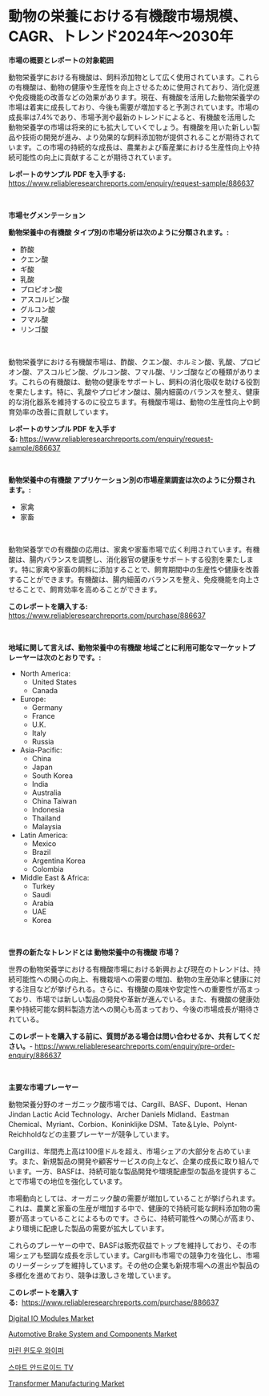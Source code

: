 <p><h1>動物の栄養における有機酸市場規模、CAGR、トレンド2024年〜2030年</h1></p><p><strong>市場の概要とレポートの対象範囲</strong></p>
<p><p>動物栄養学における有機酸は、飼料添加物として広く使用されています。これらの有機酸は、動物の健康や生産性を向上させるために使用されており、消化促進や免疫機能の改善などの効果があります。現在、有機酸を活用した動物栄養学の市場は着実に成長しており、今後も需要が増加すると予測されています。市場の成長率は7.4%であり、市場予測や最新のトレンドによると、有機酸を活用した動物栄養学の市場は将来的にも拡大していくでしょう。有機酸を用いた新しい製品や技術の開発が進み、より効果的な飼料添加物が提供されることが期待されています。この市場の持続的な成長は、農業および畜産業における生産性向上や持続可能性の向上に貢献することが期待されています。</p></p>
<p><strong>レポートのサンプル PDF を入手する:</strong> <a href="https://www.reliableresearchreports.com/enquiry/request-sample/886637">https://www.reliableresearchreports.com/enquiry/request-sample/886637</a></p>
<p>&nbsp;</p>
<p><strong>市場セグメンテーション</strong></p>
<p><strong>動物栄養中の有機酸 タイプ別の市場分析は次のように分類されます。:</strong></p>
<p><ul><li>酢酸</li><li>クエン酸</li><li>ギ酸</li><li>乳酸</li><li>プロピオン酸</li><li>アスコルビン酸</li><li>グルコン酸</li><li>フマル酸</li><li>リンゴ酸</li></ul></p>
<p>&nbsp;</p>
<p><p>動物栄養学における有機酸市場は、酢酸、クエン酸、ホルミン酸、乳酸、プロピオン酸、アスコルビン酸、グルコン酸、フマル酸、リンゴ酸などの種類があります。これらの有機酸は、動物の健康をサポートし、飼料の消化吸収を助ける役割を果たします。特に、乳酸やプロピオン酸は、腸内細菌のバランスを整え、健康的な消化器系を維持するのに役立ちます。有機酸市場は、動物の生産性向上や飼育効率の改善に貢献しています。</p></p>
<p><strong>レポートのサンプル PDF を入手する:</strong>&nbsp;<a href="https://www.reliableresearchreports.com/enquiry/request-sample/886637">https://www.reliableresearchreports.com/enquiry/request-sample/886637</a></p>
<p>&nbsp;</p>
<p><strong> 動物栄養中の有機酸 アプリケーション別の市場産業調査は次のように分類されます。:</strong></p>
<p><ul><li>家禽</li><li>家畜</li></ul></p>
<p>&nbsp;</p>
<p><p>動物栄養学での有機酸の応用は、家禽や家畜市場で広く利用されています。有機酸は、腸内バランスを調整し、消化器官の健康をサポートする役割を果たします。特に家禽や家畜の飼料に添加することで、飼育期間中の生産性や健康を改善することができます。有機酸は、腸内細菌のバランスを整え、免疫機能を向上させることで、飼育効率を高めることができます。</p></p>
<p><strong>このレポートを購入する:</strong>&nbsp; <a href="https://www.reliableresearchreports.com/purchase/886637">https://www.reliableresearchreports.com/purchase/886637</a></p>
<p>&nbsp;</p>
<p><strong>地域に関して言えば、動物栄養中の有機酸 地域ごとに利用可能なマーケットプレーヤーは次のとおりです。:</strong></p>
<p><ul>
    <li>
        North America:
        <ul>
            <li>United States</li>
            <li>Canada</li>
        </ul>
    </li>
    <li>
        Europe:
        <ul>
            <li>Germany</li>
            <li>France</li>
            <li>U.K.</li>
            <li>Italy</li>
            <li>Russia</li>
        </ul>
    </li>
    <li>
        Asia-Pacific:
        <ul>
            <li>China</li>
            <li>Japan</li>
            <li>South Korea</li>
            <li>India</li>
            <li>Australia</li>
            <li>China Taiwan</li>
            <li>Indonesia</li>
            <li>Thailand</li>
            <li>Malaysia</li>
        </ul>
    </li>
    <li>
        Latin America:
        <ul>
            <li>Mexico</li>
            <li>Brazil</li>
            <li>Argentina Korea</li>
            <li>Colombia</li>
        </ul>
    </li>
    <li>
        Middle East & Africa:
        <ul>
            <li>Turkey</li>
            <li>Saudi</li>
            <li>Arabia</li>
            <li>UAE</li>
            <li>Korea</li>
        </ul>
    </li>
    </ul></p>
<p>&nbsp;</p>
<p><strong>世界の新たなトレンドとは 動物栄養中の有機酸 市場？</strong></p>
<p><p>世界の動物栄養学における有機酸市場における新興および現在のトレンドは、持続可能性への関心の向上、有機栽培への需要の増加、動物の生産効率と健康に対する注目などが挙げられる。さらに、有機酸の風味や安定性への重要性が高まっており、市場では新しい製品の開発や革新が進んでいる。また、有機酸の健康効果や持続可能な飼料製造方法への関心も高まっており、今後の市場成長が期待されている。</p></p>
<p><strong>このレポートを購入する前に、質問がある場合は問い合わせるか、共有してください。</strong>- <a href="https://www.reliableresearchreports.com/enquiry/pre-order-enquiry/886637">https://www.reliableresearchreports.com/enquiry/pre-order-enquiry/886637</a></p>
<p>&nbsp;</p>
<p><strong>主要な市場プレーヤー</strong></p>
<p><p>動物栄養分野のオーガニック酸市場では、Cargill、BASF、Dupont、Henan Jindan Lactic Acid Technology、Archer Daniels Midland、Eastman Chemical、Myriant、Corbion、Koninklijke DSM、Tate＆Lyle、Polynt-Reichholdなどの主要プレーヤーが競争しています。</p><p>Cargillは、年間売上高は100億ドルを超え、市場シェアの大部分を占めています。また、新規製品の開発や顧客サービスの向上など、企業の成長に取り組んでいます。一方、BASFは、持続可能な製品開発や環境配慮型の製品を提供することで市場での地位を強化しています。</p><p>市場動向としては、オーガニック酸の需要が増加していることが挙げられます。これは、農業と家畜の生産が増加する中で、健康的で持続可能な飼料添加物の需要が高まっていることによるものです。さらに、持続可能性への関心が高まり、より環境に配慮した製品の需要が拡大しています。</p><p>これらのプレーヤーの中で、BASFは販売収益でトップを維持しており、その市場シェアも堅調な成長を示しています。Cargillも市場での競争力を強化し、市場のリーダーシップを維持しています。その他の企業も新規市場への進出や製品の多様化を進めており、競争は激しさを増しています。</p></p>
<p><strong>このレポートを購入する:</strong>&nbsp;&nbsp;<a href="https://www.reliableresearchreports.com/purchase/886637">https://www.reliableresearchreports.com/purchase/886637</a></p>
<p><p><a href="https://www.linkedin.com/pulse/digital-io-modules-market-size-furnishes-valuable-information-wbodc?trackingId=N3uN3fxrnuyUfGgXBk6vHw%3D%3D">Digital IO Modules Market</a></p><p><a href="https://www.linkedin.com/pulse/automotive-brake-system-components-market-research-report-6eysc?trackingId=hR470ktND15WPgCLoThMIQ%3D%3D">Automotive Brake System and Components Market</a></p><p><a href="https://medium.com/@vallieemard2023/%ED%95%B4%EC%96%91-%EC%B0%BD%EB%AC%B8-%EC%99%80%EC%9D%B4%ED%8D%BC-%EC%8B%9C%EC%9E%A5-%EA%B7%9C%EB%AA%A8-%EC%8B%9C%EC%9E%A5-%EC%A0%84%EB%A7%9D-%EB%B0%8F-%EC%8B%9C%EC%9E%A5-%EC%98%88%EC%B8%A1-2024%EB%85%84%EB%B6%80%ED%84%B0-2031%EB%85%84%EA%B9%8C%EC%A7%80-0c335df482a0">마린 윈도우 와이퍼</a></p><p><a href="https://medium.com/@jordanilliamson678678_12326/2024%EB%85%84%EB%B6%80%ED%84%B0-2031%EB%85%84%EA%B9%8C%EC%A7%80%EC%9D%98-%EC%8A%A4%EB%A7%88%ED%8A%B8-%EC%95%88%EB%93%9C%EB%A1%9C%EC%9D%B4%EB%93%9C-tv-%EC%8B%9C%EC%9E%A5-%EB%B6%84%EC%84%9D-%EB%B0%8F-%EA%B7%9C%EB%AA%A8-%EC%98%88%EC%B8%A1-d6169023d92d">스마트 안드로이드 TV</a></p><p><a href="https://github.com/Alonsoolds3wq1d81czn8rbol/Market-Research-Report-List-1/blob/main/transformer-manufacturing-market.md">Transformer Manufacturing Market</a></p></p>